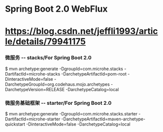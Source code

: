 
# Spring Boot 2.0 WebFlux
# https://blog.csdn.net/jeffli1993/article/details/79941175

### 微服务 -- stacks/For Spring Boot 2.0
$ mvn archetype:generate -DgroupId=com.microhe.stacks -DartifactId=microhe-stacks -DarchetypeArtifactId=pom-root -DinteractiveMode=false -DarchetypeGroupId=org.codehaus.mojo.archetypes -DarchetypeVersion=RELEASE -DarchetypeCatalog=local


### 微服务基础框架 -- starter/For Spring Boot 2.0
$ mvn archetype:generate -DgroupId=com.microhe.stacks.starter -DartifactId=microhe-starter -DarchetypeArtifactId=maven-archetype-quickstart -DinteractiveMode=false -DarchetypeCatalog=local